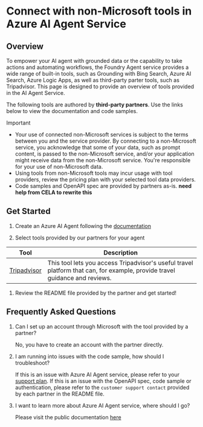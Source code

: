# Connect with non-Microsoft tools in Azure AI Agent Service

## Overview
To empower your AI agent with grounded data or the capability to take actions and automating workflows, the Foundry Agent service provides a wide range of built-in tools, such as Grounding with Bing Search, Azure AI Search, Azure Logic Apps, as well as third-party parter tools, such as Tripadvisor. This page is designed to provide an overview of tools provided in the AI Agent Service.

The following tools are authored by **third-party partners**. Use the links below to view the documentation and code samples.

> [!IMPORTANT]
> * Your use of connected non-Microsoft services is subject to the terms between you and the service provider. By connecting to a non-Microsoft service, you acknowledge that some of your data, such as prompt content, is passed to the non-Microsoft service, and/or your application might receive data from the non-Microsoft service. You're responsible for your use of non-Microsoft data. 
> * Using tools from non-Microsoft tools may incur usage with tool providers, review the pricing plan with your selected tool data providers.
> * Code samples and OpenAPI spec are provided by partners as-is. **need help from CELA to rewrite this**

## Get Started
1. Create an Azure AI Agent following the [documentation](https://learn.microsoft.com/en-us/azure/ai-services/agents/quickstart)

1. Select tools provided by our partners for your agent

|Tool  |Description  |
|---------|---------|
| [Tripadvisor](./Tripadvisor/README.md) | This tool lets you access Tripadvisor's useful travel platform that can, for example, provide travel guidance and reviews. |

1. Review the README file provided by the partner and get started!

## Frequently Asked Questions
1. Can I set up an account through Microsoft with the tool provided by a partner?

   No, you have to create an account with the partner directly.

1. I am running into issues with the code sample, how should I troubleshoot?

   If this is an issue with Azure AI Agent service, please refer to your [support plan](https://support.microsoft.com/en-us). If this is an issue with the OpenAPI spec, code sample or authentication, please refer to the `customer support contact` provided by each partner in the README file.

1. I want to learn more about Azure AI Agent service, where should I go?

   Please visit the public documentation [here](https://learn.microsoft.com/en-us/azure/ai-services/agents/)
    
